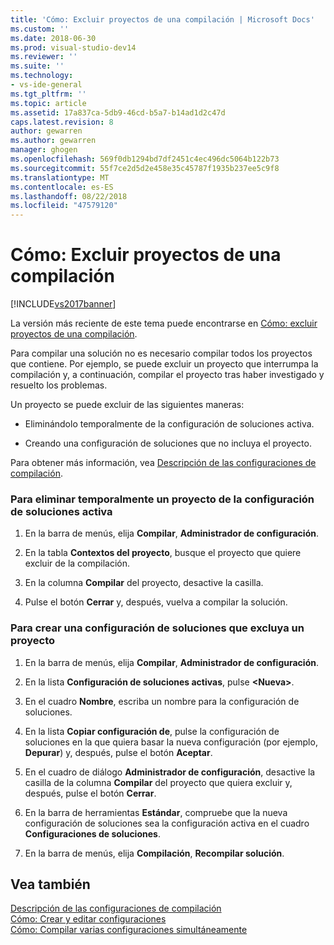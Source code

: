 ```yaml
---
title: 'Cómo: Excluir proyectos de una compilación | Microsoft Docs'
ms.custom: ''
ms.date: 2018-06-30
ms.prod: visual-studio-dev14
ms.reviewer: ''
ms.suite: ''
ms.technology:
- vs-ide-general
ms.tgt_pltfrm: ''
ms.topic: article
ms.assetid: 17a837ca-5db9-46cd-b5a7-b14ad1d2c47d
caps.latest.revision: 8
author: gewarren
ms.author: gewarren
manager: ghogen
ms.openlocfilehash: 569f0db1294bd7df2451c4ec496dc5064b122b73
ms.sourcegitcommit: 55f7ce2d5d2e458e35c45787f1935b237ee5c9f8
ms.translationtype: MT
ms.contentlocale: es-ES
ms.lasthandoff: 08/22/2018
ms.locfileid: "47579120"
---
```

# <a name="how-to-exclude-projects-from-a-build"></a>Cómo: Excluir proyectos de una compilación
[!INCLUDE[vs2017banner](../includes/vs2017banner.md)]

La versión más reciente de este tema puede encontrarse en [Cómo: excluir proyectos de una compilación](https://docs.microsoft.com/visualstudio/ide/how-to-exclude-projects-from-a-build).  
  
Para compilar una solución no es necesario compilar todos los proyectos que contiene. Por ejemplo, se puede excluir un proyecto que interrumpa la compilación y, a continuación, compilar el proyecto tras haber investigado y resuelto los problemas.  
  
 Un proyecto se puede excluir de las siguientes maneras:  
  
-   Eliminándolo temporalmente de la configuración de soluciones activa.  
  
-   Creando una configuración de soluciones que no incluya el proyecto.  
  
 Para obtener más información, vea [Descripción de las configuraciones de compilación](../ide/understanding-build-configurations.md).  
  
### <a name="to-temporarily-remove-a-project-from-the-active-solution-configuration"></a>Para eliminar temporalmente un proyecto de la configuración de soluciones activa  
  
1.  En la barra de menús, elija **Compilar**, **Administrador de configuración**.  
  
2.  En la tabla **Contextos del proyecto**, busque el proyecto que quiere excluir de la compilación.  
  
3.  En la columna **Compilar** del proyecto, desactive la casilla.  
  
4.  Pulse el botón **Cerrar** y, después, vuelva a compilar la solución.  
  
### <a name="to-create-a-solution-configuration-that-excludes-a-project"></a>Para crear una configuración de soluciones que excluya un proyecto  
  
1.  En la barra de menús, elija **Compilar**, **Administrador de configuración**.  
  
2.  En la lista **Configuración de soluciones activas**, pulse **\<Nueva>**.  
  
3.  En el cuadro **Nombre**, escriba un nombre para la configuración de soluciones.  
  
4.  En la lista **Copiar configuración de**, pulse la configuración de soluciones en la que quiera basar la nueva configuración (por ejemplo, **Depurar**) y, después, pulse el botón **Aceptar**.  
  
5.  En el cuadro de diálogo **Administrador de configuración**, desactive la casilla de la columna **Compilar** del proyecto que quiera excluir y, después, pulse el botón **Cerrar**.  
  
6.  En la barra de herramientas **Estándar**, compruebe que la nueva configuración de soluciones sea la configuración activa en el cuadro **Configuraciones de soluciones**.  
  
7.  En la barra de menús, elija **Compilación**, **Recompilar solución**.  
  
## <a name="see-also"></a>Vea también  
 [Descripción de las configuraciones de compilación](../ide/understanding-build-configurations.md)   
 [Cómo: Crear y editar configuraciones](../ide/how-to-create-and-edit-configurations.md)   
 [Cómo: Compilar varias configuraciones simultáneamente](../ide/how-to-build-multiple-configurations-simultaneously.md)



